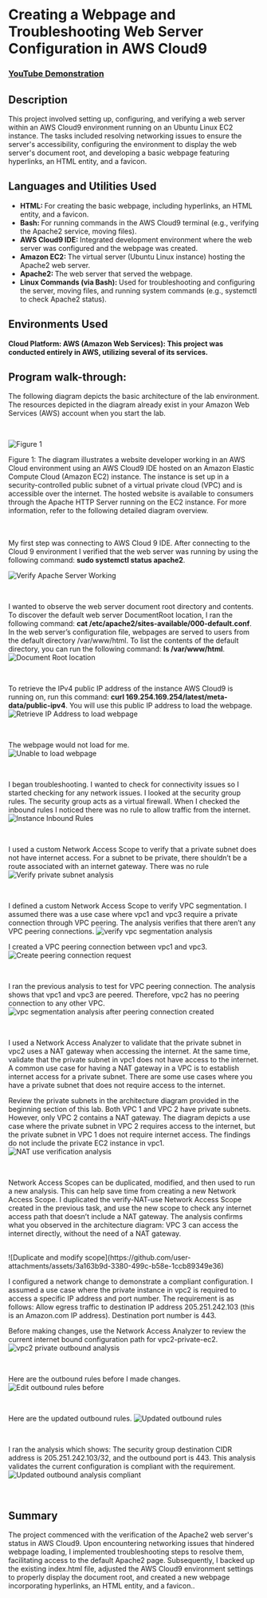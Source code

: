 # Creating a Webpage and Troubleshooting Web Server Configuration in AWS Cloud9

 ### [YouTube Demonstration](https://youtu.be/7eJexJVCqJo)

<h2>Description</h2>
This project involved setting up, configuring, and verifying a web server within an AWS Cloud9 environment running on an Ubuntu Linux EC2 instance. The tasks included resolving networking issues to ensure the server's accessibility, configuring the environment to display the web server's document root, and developing a basic webpage featuring hyperlinks, an HTML entity, and a favicon.<br />

<h2>Languages and Utilities Used</h2>

- <b> HTML: </b> For creating the basic webpage, including hyperlinks, an HTML entity, and a favicon.
- <b> Bash: </b> For running commands in the AWS Cloud9 terminal (e.g., verifying the Apache2 service, moving files).
- <b> AWS Cloud9 IDE: </b> Integrated development environment where the web server was configured and the webpage was created.
- <b> Amazon EC2: </b>  The virtual server (Ubuntu Linux instance) hosting the Apache2 web server.
- <b> Apache2: </b> The web server that served the webpage.
- <b> Linux Commands (via Bash): </b>  Used for troubleshooting and configuring the server, moving files, and running system commands (e.g., systemctl to check Apache2 status).

<h2>Environments Used </h2>

 <b>Cloud Platform:
AWS (Amazon Web Services): This project was conducted entirely in AWS, utilizing several of its services.
</b> 
<h2>Program walk-through:</h2>

<p align="center">

The following diagram depicts the basic architecture of the lab environment. The resources depicted in the diagram already exist in your Amazon Web Services (AWS) account when you start the lab.

 <br/>
 
![Figure 1](https://github.com/user-attachments/assets/a04afe38-bd83-4a8c-9480-0f03c0caffd5)

Figure 1: The diagram illustrates a website developer working in an AWS Cloud environment using an AWS Cloud9 IDE hosted on an Amazon Elastic Compute Cloud (Amazon EC2) instance. The instance is set up in a security-controlled public subnet of a virtual private cloud (VPC) and is accessible over the internet. The hosted website is available to consumers through the Apache HTTP Server running on the EC2 instance. For more information, refer to the following detailed diagram overview.
<br />
<br />
<br />


My first step was connecting to AWS Cloud 9 IDE. After connecting to the Cloud 9 environment I verified that the web server was running by using the following command: <b> sudo systemctl status apache2</b>.

![Verify Apache Server Working](https://github.com/user-attachments/assets/bbe078dc-6376-4ec1-b8ba-84799b14f32f)



<br />

I wanted to observe the web server document root directory and contents. To discover the default web server DocumentRoot location, I ran the following command: <b> cat /etc/apache2/sites-available/000-default.conf</b>. In the web server’s configuration file, webpages are served to users from the default directory /var/www/html. To list the contents of the default directory,  you can run the following command: <b> ls /var/www/html</b>.
![Document Root location](https://github.com/user-attachments/assets/22448fd9-25f4-4fc7-a62f-d047cca98a92)



<br />

To retrieve the IPv4 public IP address of the instance AWS Cloud9 is running on, run this command: <b> curl 169.254.169.254/latest/meta-data/public-ipv4</b>. You will use this public IP address to load the webpage.
![Retrieve IP Address to load webpage](https://github.com/user-attachments/assets/81c30c1b-7eab-4a6d-a354-a4473d678f22)



<br />

The webpage would not load for me.
 <br/>
![Unable to load webpage](https://github.com/user-attachments/assets/fc3791eb-6776-4385-bcfb-fe2fc6ef6105)



<br />

I began troubleshooting. I wanted to check for connectivity issues so I started checking for any network issues. I looked at the security group rules. The security group acts as a virtual firewall. When I checked the inbound rules I noticed there was no rule to allow traffic from the internet.
![Instance Inbound Rules](https://github.com/user-attachments/assets/b47ef338-c2e4-45ba-91b6-75e97eb0e990)


<br />

I used a custom Network Access Scope to verify that a private subnet does not have internet access. For a subnet to be private, there shouldn’t be a route associated with an internet gateway. There was no rule
![Verify private subnet analysis](https://github.com/user-attachments/assets/a31fdfb0-ff6b-4191-8598-ebbbf7f281ee)


<br />

I defined a custom Network Access Scope to verify VPC segmentation. I assumed there was a use case where vpc1 and vpc3 require a private connection through VPC peering. The analysis verifies that there aren’t any VPC peering connections.
![verify vpc segmentation analysis](https://github.com/user-attachments/assets/544200c7-96f8-4380-9ad7-ac6eff0fc5cc)



I created a VPC peering connection between vpc1 and vpc3.
![Create peering connection request](https://github.com/user-attachments/assets/49440e9b-85a0-438c-9323-3a86d0ab5063)


<br />

I ran the previous analysis to test for VPC peering connection. The analysis shows that vpc1 and vpc3 are peered. Therefore, vpc2 has no peering connection to any other VPC. 
![vpc segmentation analysis after peering connection created](https://github.com/user-attachments/assets/bcac1025-f4ff-4d0f-98e9-c5df26d122c6)

<br />

I used a Network Access Analyzer to validate that the private subnet in vpc2 uses a NAT gateway when accessing the internet. At the same time, validate that the private subnet in vpc1 does not have access to the internet. A common use case for having a NAT gateway in a VPC is to establish internet access for a private subnet. There are some use cases where you have a private subnet that does not require access to the internet.

Review the private subnets in the architecture diagram provided in the beginning section of this lab. Both VPC 1 and VPC 2 have private subnets. However, only VPC 2 contains a NAT gateway. The diagram depicts a use case where the private subnet in VPC 2 requires access to the internet, but the private subnet in VPC 1 does not require internet access. The findings do not include the private EC2 instance in vpc1.
 <br/>
![NAT use verification analysis](https://github.com/user-attachments/assets/6b56a585-0557-475a-aee2-18d5420f213d)

<br />

Network Access Scopes can be duplicated, modified, and then used to run a new analysis. This can help save time from creating a new Network Access Scope.
I duplicated the verify-NAT-use Network Access Scope created in the previous task, and use the new scope to check any internet access path that doesn’t include a NAT gateway. The analysis confirms what you observed in the architecture diagram: VPC 3 can access the internet directly, without the need of a NAT gateway.


 <br/>
![Duplicate and modify scope](https://github.com/user-attachments/assets/3a163b9d-3380-499c-b58e-1ccb89349e36)


<br />

I configured a network change to demonstrate a compliant configuration. I assumed a use case where the private instance in vpc2 is required to access a specific IP address and port number. The requirement is as follows: 
Allow egress traffic to destination IP address 205.251.242.103 (this is an Amazon.com IP address).
Destination port number is 443.

Before making changes, use the Network Access Analyzer to review the current internet bound configuration path for vpc2-private-ec2.
![vpc2 private outbound analysis](https://github.com/user-attachments/assets/fc4e221b-823c-4a18-aee1-212042016b5a)

<br/>

Here are the outbound rules before I made changes. 
![Edit outbound rules before](https://github.com/user-attachments/assets/931007ba-580b-4511-a81f-f8fa43942688)

<br/>

Here are the updated outbound rules. 
![Updated outbound rules](https://github.com/user-attachments/assets/19af4fae-faa3-46a2-9c78-4a5d4bdcb9a2)

<br/>

I ran the analysis which shows:
The security group destination CIDR address is 205.251.242.103/32, and the outbound port is 443.
This analysis validates the current configuration is compliant with the requirement.
![Updated outbound analysis compliant](https://github.com/user-attachments/assets/f124e271-d683-43a1-afd3-d30d970c1307)


<br/>

<h2>Summary</h2>
The project commenced with the verification of the Apache2 web server's status in AWS Cloud9. Upon encountering networking issues that hindered webpage loading, I implemented troubleshooting steps to resolve them, facilitating access to the default Apache2 page. Subsequently, I backed up the existing index.html file, adjusted the AWS Cloud9 environment settings to properly display the document root, and created a new webpage incorporating hyperlinks, an HTML entity, and a favicon..
<br />




